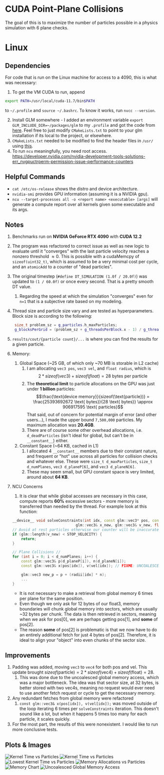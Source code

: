 # CUDA Point-Plane Collisions
The goal of this is to maximize the number of particles possible in a physics simulation with 6 plane checks.

# Linux
## Dependencies
For code that is run on the Linux machine for access to a 4090, this is what was necessary:

1. To get the VM CUDA to run, append
```sh
export PATH=/usr/local/cuda-11.7/bin$PATH
```
to `~/.profile` and `source ~/.bashrc`. To know it works, run `nvcc --version`.

2. Install GLM somewhere - I added an environment variable `export GLM_INCLUDE_DIR=~/packages/glm` to my `.profile` and got the code from [here](https://github.com/g-truc/glm/tree/master). Feel free to just modify `CMakeLists.txt` to point to your glm installation if its local to the project, or elsewhere.
3. `CMakeLists.txt` needed to be modified to find the header files in `/usr/` using [this](https://stackoverflow.com/questions/13167598/error-cuda-runtime-h-no-such-file-or-directory/75559127#75559127).
4. To run `ncu` meaningfully, you need root access. https://developer.nvidia.com/nvidia-development-tools-solutions-err_nvgpuctrperm-permission-issue-performance-counters

## Helpful Commands
- `cat /etc/os-release` shows the distro and device architecture.
- `nvidia-smi` provides GPU information (assuming it is a NVIDIA gpu).
- `ncu --target-processes all -o <report name> <executable> [args]` will generate a compute report over all kernels given some executable and its args. 

## Notes
1. Benchmarks run on **NVIDIA GeForce RTX 4090** with **CUDA 12.2** 
2. The program was refactored to correct issue as well as new logic to evaluate until it "converges" with the last particle velocity reaches a nonzero threshold $\approx 0$. This is possible with a cudaMemcpy of `sizeof(uint32_t)`, which is assumed to be a very minimal cost per cycle, and an `atomicAdd` to a counter of "dead particles".
3. The original timestep (`#define DT_SIMULATION (1.0f / 20.0f)`) was updated to `(1 / 60.0f)` or once every second. That is a pretty smooth DT value.
   1. Regarding the speed at which the simulation "converges" even for `n=1` that is a subjective rate based on my modeling.
4. Thread size and particle size vary and are tested as hyperparameters. Block size is according to the following:
   ```cpp
    size_t problem_sz = g_particles.h_maxParticles;
    g_blocksPerGrid = (problem_sz + g_threadsPerBlock.x - 1) / g_threadsPerBlock.x;
    ```
5. `results/cout/{particle count}/...` is where you can find the results for a given particle.
6. Memory:
   1. Global Space (~25 GB, of which only ~70 MB is storable in L2 cache)
      1. I am allocating `vec3 pos`, `vec3 vel`, and `float radius`, which is $$2 * sizeof(vec3) + sizeof(float) = 28 \text{ bytes per particle}$$
      2. The **theoretical limit** to particle allocations on the GPU was just under **1 billion** particles: $$\frac{\text{device memory}}{sizeof(\text{particle})} = \frac{25393692672 \text{ bytes}}{28 \text{ bytes}} \approx 906917595 \text{ particles}$$ That said, out of concern for potential margin of error (and other users...), I made the upper bound `7,500,000` particles. My maximum allocation was **20.4GB**.
      3. There are of course some other overhead allocations, i.e. `d_deadParticles` (isn't ideal for global, but can't be in `__constant__`) either.
   2. Constant Space (~64 KB, cached in L1)
      1. I allocated 4 `__constant__` members due to their constant nature, and frequent or "hot" use across all particles for collision checks and whatever else. These were `size_t d_maxParticles`, `size_t d_numPlanes`, `vec3 d_planeP[6]`, and `vec3 d_planeN[6]`.
      2. These may seem small, but GPU constant space is very limited, around about **64 KB**.
7. NCU Concerns
   1. It is clear that while global accesses are necessary in this case, compute reports **60%** excessive sectors - more memory is transferred than needed by the thread. For example look at this function:
    
    ```cpp
    __device__ void solveConstraints(int idx, const glm::vec3* pos, const glm::vec3* vel, const float* radii, 
                                 glm::vec3& x_new, glm::vec3& v_new, float& dt, const glm::vec3& a) {
    // Avoid at rest particles otherwise our counter will be inaccurate
    if (glm::length(v_new) < STOP_VELOCITY) {
        return;
    }

    // Plane Collisions //
    for (int i = 0; i < d_numPlanes; i++) {
        const glm::vec3& p(d_planeP[i]), n(d_planeN[i]);
        const glm::vec3& x(pos[idx]), v(vel[idx]); // FIXME: UNCOALESCED GLOBAL ACCESS (UNNECESSARY IN LOOP)

        glm::vec3 new_p = p + (radii[idx] * n);
        ...
    }
    ```
    - It is not necessary to make a retrieval from global memory 6 times per plane for the same position.
    - Even though we only ask for 12 bytes of our float3, memory boundaries will chunk global memory into sectors, which are usually ~32 bytes per chunk. The data is then retrieved in sectors, meaning when we ask for pos[0], we are perhaps getting pos[1], and **some** of pos[2].
    - The reason **some** of pos[2] is problematic is that we now have to do an entirely additional fetch for just 4 bytes of pos[2]. Therefore, it is ideal to align your "object" into even chunks of the sector size.
## Improvements
1. Padding was added, moving `vec3` to `vec4` for both pos and vel. This update brought $sizeof(\text{particle}) = 2 * sizeof(\text{vec4}) + sizeof(\text{float}) = 28$.
   1. This was done due to the uncoalesced global memory access, which was a major bottleneck. The idea was that sector size, at 32 bytes, is better stored with two vec4s, meaning no request would ever need to use another fetch request or cycle to get the necessary memory. 
2. Any redundant fetches from global memory were refactored
   1. `const glm::vec3& x(pos[idx]), v(vel[idx]);` was moved outside of the loop iterating 6 times per `solveConstraints` iteration. This doesn't sound like a lot, but when it happens 5 times too many for each particle, it scales quickly.
3. For the most part, the results of this were nonexistent. I would like to run more conclusive tests.
## Plots & Images
![Kernel Time vs Particles](test/results/figures/kernel_time_vs_particles_by_thread_count.png)
![Kernel Time vs Particles](test/results/figures/kernel_usage_vs_particles_by_thread_count.png)
![Lowest Kernel Time vs Particles](test/results/figures/lowest_kernel_times.png)
![Memory Allocations vs Particles](test/results/figures/memory_allocated_vs_particles_by_thread_count.png)
![Memory Chart](memory.png)
![Uncoalesced Global Memory Access](uncoalesced.png)
